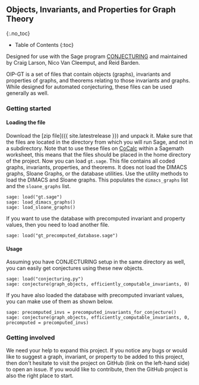 ## Objects, Invariants, and Properties for Graph Theory
{:.no_toc}

* Table of Contents
{:toc}

Designed for use with the Sage program [CONJECTURING](http://nvcleemp.github.io/conjecturing/) and maintained by Craig Larson, Nico Van Cleemput, and Reid Barden.

OIP-GT is a set of files that contain objects (graphs), invariants and properties of graphs, and theorems relating to those invariants and graphs. While designed for automated conjecturing, these files can be used generally as well.

### Getting started

#### Loading the file

Download the [zip file]({{ site.latestrelease }}) and unpack it. Make sure that the files are located in the directory from which you will run Sage, and not in a subdirectory. Note that to use these files on [CoCalc](https://www.cocalc.com) within a Sagemath worksheet, this means that the files should be placed in the home directory of the project. Now you can load `gt.sage`. This file contains all coded graphs, invariants, properties, and theorems. It does not load the DIMACS graphs, Sloane Graphs, or the database utilities. Use the utility methods to load the DIMACS and Sloane graphs. This populates the `dimacs_graphs` list and the `sloane_graphs` list.

```sage
sage: load("gt.sage")
sage: load_dimacs_graphs()
sage: load_sloane_graphs()
```

If you want to use the database with precomputed invariant and property values, then you need to load another file.
```sage
sage: load("gt_precomputed_database.sage")
```

#### Usage
Assuming you have CONJECTURING setup in the same directory as well, you can easily get conjectures using these new objects.

```sage
sage: load("conjecturing.py")
sage: conjecture(graph_objects, efficiently_computable_invariants, 0)
```

If you have also loaded the database with precomputed invariant values, you can make use of them as shown below.

```sage
sage: precomputed_invs = precomputed_invariants_for_conjecture()
sage: conjecture(graph_objects, efficiently_computable_invariants, 0, precomputed = precomputed_invs)
```

### Getting involved

We need your help to expand this project. If you notice any bugs or would like to suggest a graph, invariant, or property to be added to this project, then don't hesitate to visit the project on GitHub (link on the left-hand side) to open an issue. If you would like to contribute, then the GitHub project is also the right place to start.
